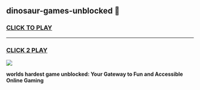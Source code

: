 
## dinosaur-games-unblocked 👋
<h3>
<a href="https://premium.freeplayer.one?title=dinosaur-games-unblocked&ref=14F">CLICK TO PLAY</a></h3>
<hr>

<h3>
<a href="https://premium.freeplayer.one?title=dinosaur-games-unblocked&ref=14F">CLICK 2 PLAY</a>
  
</h3>

<a href="https://premium.freeplayer.one?title=dinosaur-games-unblocked&ref=12F/"><img src="https://clearcache.store/games.png"></a>


**worlds hardest game unblocked: Your Gateway to Fun and Accessible Online Gaming**
